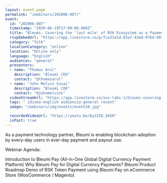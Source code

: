 ```yaml
---
layout: event_page
permalink: "/webinars/202006-007/"
event:
  id: "202006-007"
  timestamp: "2020-06-19T17:00:00.000Z"
  title: "Bleumi: Covering the 'last mile' of RSK Ecosystem as a Payment Technology Partner"
  rsvpEmbedUrl: "https://app.livestorm.co/p/fca33a5d-83a7-43e0-976d-90367a48846f/form"
  category: "Talk"
  locationCategory: "online"
  location: "Online only"
  language: "English"
  audiences: "general"
  presenters:
  - name: "Thomas Arul"
    description: "Bleumi CEO"
    contact: "@thomasarul"
  - name: "John Melvin Susai"
    description: "Bleumi COO"
    contact: "@johnmelvins"
  videoStreamUrl: "https://app.livestorm.co/iov-labs-1/bleumi-covering-the-last-mile-of-rsk"
  tags: " idioma-english audiencia-general recent"
  image: "/webinars/img/events/event10.jpg"

  recordedVideoUrl: "https://youtu.be/6y23I8_4XG0"
  isPast: true
---
```



As a payment technology partner, Bleumi is enabling blockchain adoption by every-day users in ever-day payment and payout use.


Webinar Agenda:

Introduction to Bleumi Pay (All-in-One Global Digital Currency Payment Platform)
Why Bleumi Pay for Digital Currency Payments?
Bleumi Product Roadmap
Demo of RSK Token Payment using Bleumi Pay on eCommerce Store (WooCommerce / Magento)

